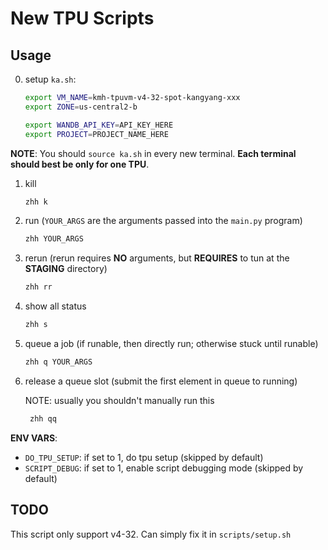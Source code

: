 # New TPU Scripts

## Usage

0. setup `ka.sh`:


    ```bash
    export VM_NAME=kmh-tpuvm-v4-32-spot-kangyang-xxx
    export ZONE=us-central2-b

    export WANDB_API_KEY=API_KEY_HERE
    export PROJECT=PROJECT_NAME_HERE
    ```

**NOTE**: You should `source ka.sh` in every new terminal. **Each terminal should best be only for one TPU**.

1. kill 

    ```bash
    zhh k
    ```

2. run (`YOUR_ARGS` are the arguments passed into the `main.py` program)

    ```bash
    zhh YOUR_ARGS
    ```

3. rerun (rerun requires **NO** arguments, but **REQUIRES** to tun at the **STAGING** directory)

    ```bash
    zhh rr
    ```

4. show all status

    ```bash
    zhh s
    ```

5. queue a job (if runable, then directly run; otherwise stuck until runable)

    ```bash
    zhh q YOUR_ARGS
    ```

6. release a queue slot (submit the first element in queue to running)

    NOTE: usually you shouldn't manually run this

   ```bash
    zhh qq
   ```

**ENV VARS**:
- `DO_TPU_SETUP`: if set to 1, do tpu setup (skipped by default)
- `SCRIPT_DEBUG`: if set to 1, enable script debugging mode (skipped by default)

## TODO

This script only support v4-32. Can simply fix it in `scripts/setup.sh`
